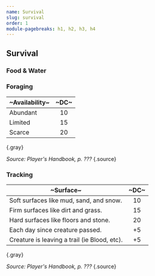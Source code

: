 ```yaml
---
name: Survival
slug: survival
order: 1
module-pagebreaks: h1, h2, h3, h4
---
```

## Survival

### Food & Water


### Foraging
| ~Availability~ | ~DC~ |
|----------|:--:|
| Abundant | 10 |
| Limited  | 15 |
| Scarce   | 20 |
{.gray}

 *Source: Player's Handbook, p. ???* {.source}


### Tracking
| ~Surface~ | ~DC~ |
|---------|:--:|
| Soft surfaces like mud, sand, and snow. | 10 |
| Firm surfaces like dirt and grass.      | 15 |
| Hard surfaces like floors and stone.    | 20 |
| Each day since creature passed.         | +5 |
| Creature is leaving a trail (ie Blood, etc). | +5 |
{.gray}

 *Source: Player's Handbook, p. ???* {.source}
